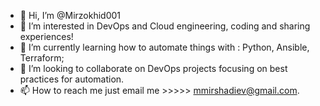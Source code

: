 - 👋 Hi, I’m @Mirzokhid001
- 👀 I’m interested in DevOps and Cloud engineering, coding and sharing experiences!
- 🌱 I’m currently learning how to automate things with : Python, Ansible, Terraform;
- 💞️ I’m looking to collaborate on DevOps projects focusing on best practices for automation.
- 📫 How to reach me just email me >>>>> mmirshadiev@gmail.com.

<!---
Mirzokhid001/Mirzokhid001 is a ✨ special ✨ repository because its `README.md` (this file) appears on your GitHub profile.
You can click the Preview link to take a look at your changes.
--->
